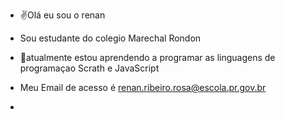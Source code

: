 - :v:Olá eu sou o  renan
- Sou estudante do colegio Marechal Rondon
- :love_you_gesture:atualmente estou aprendendo a programar as linguagens de programaçao Scrath e JavaScript
- Meu Email de acesso é renan.ribeiro.rosa@escola.pr.gov.br

-
